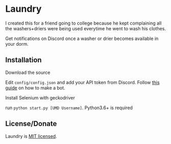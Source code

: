 # Laundry

I created this for a friend going to college because he kept complaining all the washers+driers were being used everytime he went to wash his clothes.

Get notifications on Discord once a washer or drier becomes available in your dorm.

## Installation

Download the source

Edit `config/config.json` and add your API token from Discord. Follow [this guide](https://discordpy.readthedocs.io/en/rewrite/discord.html) on how to make a bot.

Install Selenium with geckodriver

run `python start.py [UMD Username]`. Python3.6+ is required

## License/Donate

Laundry is [MIT licensed](./LICENSE).